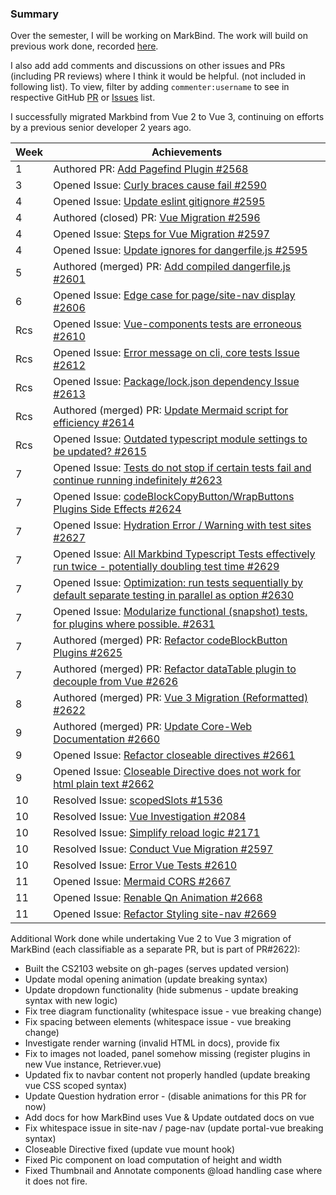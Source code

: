 ### Summary

Over the semester, I will be working on MarkBind. The work will build on previous work done, recorded [here](https://docs.google.com/document/d/1PjA6jfa7G_ZNjc8zSWi1hVSMmhbrGUY95k0ytyDCo-Y/edit?usp=sharing).

I also add add comments and discussions on other issues and PRs (including PR reviews) where I think it would be helpful. (not included in following list). To view, filter by adding `commenter:username` to see in respective GitHub [PR](https://github.com/MarkBind/markbind/pulls) or [Issues](https://github.com/MarkBind/markbind/issues) list.  

I successfully migrated Markbind from Vue 2 to Vue 3, continuing on efforts by a previous senior developer 2 years ago.

| Week | Achievements |
| ---- | ------------ |
| 1 | Authored PR: [Add Pagefind Plugin #2568](https://github.com/MarkBind/markbind/pull/2568) |
| 3 | Opened Issue: [Curly braces cause fail #2590](https://github.com/MarkBind/markbind/issues/2590) |
| 4 | Opened Issue: [Update eslint gitignore #2595](https://github.com/MarkBind/markbind/issues/2595) |
| 4 | Authored (closed) PR: [Vue Migration #2596](https://github.com/MarkBind/markbind/pull/2596) |
| 4 | Opened Issue: [Steps for Vue Migration #2597](https://github.com/MarkBind/markbind/issues/2597) |
| 4 | Opened Issue: [Update ignores for dangerfile.js #2595](https://github.com/MarkBind/markbind/issues/2595) |
| 5 | Authored (merged) PR: [Add compiled dangerfile.js #2601](https://github.com/MarkBind/markbind/issues/2601) |
| 6 | Opened Issue: [Edge case for page/site-nav display #2606](https://github.com/MarkBind/markbind/issues/2606) |
| Rcs | Opened Issue: [Vue-components tests are erroneous #2610](https://github.com/MarkBind/markbind/issues/2610) |
| Rcs | Opened Issue: [Error message on cli, core tests Issue #2612](https://github.com/MarkBind/markbind/issues/2612) |
| Rcs | Opened Issue: [Package/lock.json dependency Issue #2613](https://github.com/MarkBind/markbind/issues/2613) |
| Rcs | Authored (merged) PR: [Update Mermaid script for efficiency #2614](https://github.com/MarkBind/markbind/pull/2614) |
| Rcs | Opened Issue: [Outdated typescript module settings to be updated? #2615](https://github.com/MarkBind/markbind/issues/2615) |
| 7 | Opened Issue: [Tests do not stop if certain tests fail and continue running indefinitely #2623](https://github.com/MarkBind/markbind/issues/2623) |
| 7 | Opened Issue: [codeBlockCopyButton/WrapButtons Plugins Side Effects #2624](https://github.com/MarkBind/markbind/issues/2624) |
| 7 | Opened Issue: [Hydration Error / Warning with test sites #2627](https://github.com/MarkBind/markbind/issues/2627) |
| 7 | Opened Issue: [All Markbind Typescript Tests effectively run twice - potentially doubling test time #2629](https://github.com/MarkBind/markbind/issues/2629) |
| 7 | Opened Issue: [Optimization: run tests sequentially by default separate testing in parallel as option #2630](https://github.com/MarkBind/markbind/issues/2630) |
| 7 | Opened Issue: [Modularize functional (snapshot) tests, for plugins where possible. #2631](https://github.com/MarkBind/markbind/issues/2631) |
| 7 | Authored (merged) PR: [Refactor codeBlockButton Plugins #2625](https://github.com/MarkBind/markbind/pull/2625) |
| 7 | Authored (merged) PR: [Refactor dataTable plugin to decouple from Vue #2626](https://github.com/MarkBind/markbind/pull/2626) |
| 8 | Authored (merged) PR: [Vue 3 Migration (Reformatted) #2622](https://github.com/MarkBind/markbind/pull/2622) |
| 9 | Authored (merged) PR: [Update Core-Web Documentation #2660](https://github.com/MarkBind/markbind/pull/2660) |
| 9 | Opened Issue: [Refactor closeable directives #2661](https://github.com/MarkBind/markbind/issues/2661) |
| 9 | Opened Issue: [Closeable Directive does not work for html plain text #2662](https://github.com/MarkBind/markbind/issues/2662) |
| 10 | Resolved Issue: [scopedSlots #1536](https://github.com/MarkBind/markbind/issues/1536) |
| 10 | Resolved Issue: [Vue Investigation #2084](https://github.com/MarkBind/markbind/issues/2084) |
| 10 | Resolved Issue: [Simplify reload logic #2171](https://github.com/MarkBind/markbind/issues/2171) |
| 10 | Resolved Issue: [Conduct Vue Migration #2597](https://github.com/MarkBind/markbind/issues/2597) |
| 10 | Resolved Issue: [Error Vue Tests #2610](https://github.com/MarkBind/markbind/issues/2610) |
| 11 | Opened Issue: [Mermaid CORS #2667](https://github.com/MarkBind/markbind/issues/2667) |
| 11 | Opened Issue: [Renable Qn Animation #2668](https://github.com/MarkBind/markbind/issues/2668) |
| 11 | Opened Issue: [Refactor Styling site-nav #2669](https://github.com/MarkBind/markbind/issues/2669) |


Additional Work done while undertaking Vue 2 to Vue 3 migration of MarkBind (each classifiable as a separate PR, but is part of PR#2622):
* Built the CS2103 website on gh-pages (serves updated version)
* Update modal opening animation (update breaking syntax)
* Update dropdown functionality (hide submenus - update breaking syntax with new logic)
* Fix tree diagram functionality (whitespace issue - vue breaking change)
* Fix spacing between elements (whitespace issue - vue breaking change)
* Investigate render warning (invalid HTML in docs), provide fix
* Fix to images not loaded, panel somehow missing (register plugins in new Vue instance, Retriever.vue)
* Updated fix to navbar content not properly handled (update breaking vue CSS scoped syntax)
* Update Question hydration error - (disable animations for this PR for now)
* Add docs for how MarkBind uses Vue & Update outdated docs on vue
* Fix whitespace issue in site-nav / page-nav (update portal-vue breaking syntax)
* Closeable Directive fixed (update vue mount hook)
* Fixed Pic component on load computation of height and width
* Fixed Thumbnail and Annotate components @load handling case where it does not fire.



